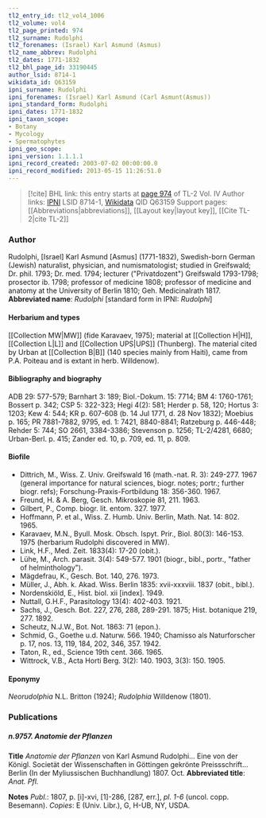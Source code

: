 ```yaml
---
tl2_entry_id: tl2_vol4_1006
tl2_volume: vol4
tl2_page_printed: 974
tl2_surname: Rudolphi
tl2_forenames: (Israel) Karl Asmund (Asmus)
tl2_name_abbrev: Rudolphi
tl2_dates: 1771-1832
tl2_bhl_page_id: 33190445
author_lsid: 8714-1
wikidata_id: Q63159
ipni_surname: Rudolphi
ipni_forenames: (Israel) Karl Asmund (Carl Asmunt(Asmus))
ipni_standard_form: Rudolphi
ipni_dates: 1771-1832
ipni_taxon_scope: 
- Botany
- Mycology
- Spermatophytes
ipni_geo_scope: 
ipni_version: 1.1.1.1
ipni_record_created: 2003-07-02 00:00:00.0
ipni_record_modified: 2013-05-15 11:26:51.0
---
```


> [!cite] BHL link: this entry starts at [page 974](https://www.biodiversitylibrary.org/page/33190445) of TL-2 Vol. IV
> Author links: [IPNI](https://www.ipni.org/a/8714-1) LSID 8714-1, [Wikidata](https://www.wikidata.org/wiki/Q63159) QID Q63159
> Support pages: [[Abbreviations|abbreviations]], [[Layout key|layout key]], [[Cite TL-2|cite TL-2]]

### Author

Rudolphi, \[Israel\] Karl Asmund \[Asmus\] (1771-1832), Swedish-born German (Jewish) naturalist, physician, and numismatologist; studied in Greifswald; Dr. phil. 1793; Dr. med. 1794; lecturer ("Privatdozent") Greifswald 1793-1798; prosector ib. 1798; professor of medicine 1808; professor of medicine and anatomy at the University of Berlin 1810; Geh. Medicinalrath 1817. 
**Abbreviated name**: *Rudolphi* \[standard form in IPNI: *Rudolphi*\]

#### Herbarium and types

[[Collection MW|MW]] (fide Karavaev, 1975); material at [[Collection H|H]], [[Collection L|L]] and [[Collection UPS|UPS]] (Thunberg). The material cited by Urban at [[Collection B|B]] (140 species mainly from Haiti), came from P.A. Poiteau and is extant in herb. Willdenow).

#### Bibliography and biography

ADB 29: 577-579; Barnhart 3: 189; Biol.-Dokum. 15: 7714; BM 4: 1760-1761; Bossert p. 342; CSP 5: 322-323; Hegi 4(2): 581; Herder p. 58, 120; Hortus 3: 1203; Kew 4: 544; KR p. 607-608 (b. 14 Jul 1771, d. 28 Nov 1832); Moebius p. 165; PR 7881-7882, 9795, ed. 1: 7421, 8840-8841; Ratzeburg p. 446-448; Rehder 5: 744; SO 2661, 3384-3386; Stevenson p. 1256; TL-2/4281, 6680; Urban-Berl. p. 415; Zander ed. 10, p. 709, ed. 11, p. 809.

#### Biofile

- Dittrich, M., Wiss. Z. Univ. Greifswald 16 (math.-nat. R. 3): 249-277. 1967 (general importance for natural sciences, biogr. notes; portr.; further biogr. refs); Forschung-Praxis-Fortbildung 18: 356-360. 1967.
- Freund, H. & A. Berg, Gesch. Mikroskopie 81, 211. 1963.
- Gilbert, P., Comp. biogr. lit. entom. 327. 1977.
- Hoffmann, P. et al., Wiss. Z. Humb. Univ. Berlin, Math. Nat. 14: 802. 1965.
- Karavaev, M.N., Byull. Mosk. Obsch. Ispyt. Prir., Biol. 80(3): 146-153. 1975 (herbarium Rudolphi discovered in MW).
- Link, H.F., Med. Zeit. 1833(4): 17-20 (obit.).
- Lühe, M., Arch. parasit. 3(4): 549-577. 1901 (biogr., bibl., portr., "father of helminthology").
- Mägdefrau, K., Gesch. Bot. 140, 276. 1973.
- Müller, J., Abh. k. Akad. Wiss. Berlin 1835: xvii-xxxviii. 1837 (obit., bibl.).
- Nordenskiöld, E., Hist. biol. xii \[index\]. 1949.
- Nuttall, G.H.F., Parasitology 13(4): 402-403. 1921.
- Sachs, J., Gesch. Bot. 227, 276, 288, 289-291. 1875; Hist. botanique 219, 277. 1892.
- Scheutz, N.J.W., Bot. Not. 1863: 71 (epon.).
- Schmid, G., Goethe u.d. Naturw. 566. 1940; Chamisso als Naturforscher p. 17, nos. 13, 119, 184, 202, 346, 357. 1942.
- Taton, R., ed., Science 19th cent. 366. 1965.
- Wittrock, V.B., Acta Horti Berg. 3(2): 140. 1903, 3(3): 150. 1905.

#### Eponymy

*Neorudolphia* N.L. Britton (1924); *Rudolphia* Willdenow (1801).

### Publications

##### n.9757. Anatomie der Pflanzen

**Title**
*Anatomie der Pflanzen* von Karl Asmund Rudolphi... Eine von der Königl. Societät der Wissenschaften in Göttingen gekrönte Preissschrift... Berlin (In der Myliussischen Buchhandlung) 1807. Oct.
**Abbreviated title**: *Anat. Pfl.*

**Notes**
*Publ*.: 1807, p. \[i\]-xvi, \[1\]-286, \[287, err.\], *pl. 1-6* (uncol. copp. Besemann). *Copies*: E (Univ. Libr.), G, H-UB, NY, USDA.

